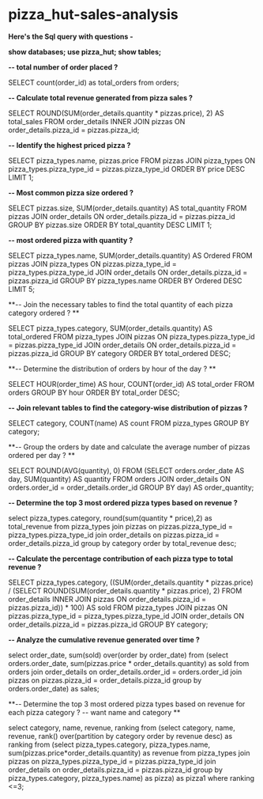 ﻿# pizza_hut-sales-analysis

**Here's the Sql query with questions -**

**show databases;
use pizza_hut;
show tables;**


**-- total number of order placed ?**



SELECT count(order_id) as total_orders from orders;



**-- Calculate total revenue generated from pizza sales ?**



SELECT
    ROUND(SUM(order_details.quantity * pizzas.price),
            2) AS total_sales
FROM
    order_details
        INNER JOIN
    pizzas ON order_details.pizza_id = pizzas.pizza_id;
    
    
**-- Identify the highest priced pizza ?**



SELECT 
    pizza_types.name, pizzas.price
FROM
    pizzas
        JOIN
    pizza_types ON pizza_types.pizza_type_id = pizzas.pizza_type_id
ORDER BY price DESC
LIMIT 1;

**-- Most common pizza size ordered ?**



SELECT 
    pizzas.size, SUM(order_details.quantity) AS total_quantity
FROM
    pizzas
        JOIN
    order_details ON order_details.pizza_id = pizzas.pizza_id
GROUP BY pizzas.size
ORDER BY total_quantity DESC
LIMIT 1;


**-- most ordered pizza with quantity ?**



SELECT 
    pizza_types.name, SUM(order_details.quantity) AS Ordered
FROM
    pizzas
        JOIN
    pizza_types ON pizzas.pizza_type_id = pizza_types.pizza_type_id
        JOIN
    order_details ON order_details.pizza_id = pizzas.pizza_id
GROUP BY pizza_types.name
ORDER BY Ordered DESC
LIMIT 5;


**-- Join the necessary tables to find the total quantity of each pizza category ordered ?
**



SELECT 
    pizza_types.category,
    SUM(order_details.quantity) AS total_ordered
FROM
    pizza_types
        JOIN
    pizzas ON pizza_types.pizza_type_id = pizzas.pizza_type_id
        JOIN
    order_details ON order_details.pizza_id = pizzas.pizza_id
GROUP BY category
ORDER BY total_ordered DESC;

**-- Determine the distribution of orders by hour of the day ?
**




SELECT 
    HOUR(order_time) AS hour, COUNT(order_id) AS total_order
FROM
    orders
GROUP BY hour
ORDER BY total_order DESC;

**-- Join relevant tables to find the category-wise distribution of pizzas ?**





SELECT 
    category, COUNT(name) AS count
FROM
    pizza_types
GROUP BY category;

**-- Group the orders by date and calculate the average number of pizzas ordered per day ?
**



SELECT 
    ROUND(AVG(quantity), 0)
FROM
    (SELECT 
        orders.order_date AS day, SUM(quantity) AS quantity
    FROM
        orders
    JOIN order_details ON orders.order_id = order_details.order_id
    GROUP BY day) AS order_quantity;

**-- Determine the top 3 most ordered pizza types based on revenue ?**




select pizza_types.category, round(sum(quantity * price),2) as total_revenue from pizza_types join pizzas on pizzas.pizza_type_id = pizza_types.pizza_type_id join order_details on pizzas.pizza_id = order_details.pizza_id group by category order by total_revenue desc;

**-- Calculate the percentage contribution of each pizza type to total revenue ?**




SELECT 
    pizza_types.category,
    ((SUM(order_details.quantity * pizzas.price) / (SELECT 
            ROUND(SUM(order_details.quantity * pizzas.price),
                        2)
        FROM
            order_details
                INNER JOIN
            pizzas ON order_details.pizza_id = pizzas.pizza_id)) * 100) AS sold
FROM
    pizza_types
        JOIN
    pizzas ON pizzas.pizza_type_id = pizza_types.pizza_type_id
        JOIN
    order_details ON order_details.pizza_id = pizzas.pizza_id
GROUP BY category;

**-- Analyze the cumulative revenue generated over time ?**



select order_date, sum(sold) over(order by order_date) from (select orders.order_date, sum(pizzas.price * order_details.quantity) as sold from orders join order_details on order_details.order_id = orders.order_id join pizzas on pizzas.pizza_id = order_details.pizza_id group by orders.order_date) as sales;

**-- Determine the top 3 most ordered pizza types based on revenue for each pizza category ?
-- want name and category
**




select category, name, revenue, ranking from (select category, name, revenue, rank() over(partition by category order by revenue desc) as ranking from (select pizza_types.category, pizza_types.name, sum(pizzas.price*order_details.quantity) as revenue from pizza_types join pizzas on pizza_types.pizza_type_id = pizzas.pizza_type_id join order_details on order_details.pizza_id = pizzas.pizza_id group by pizza_types.category, pizza_types.name) as pizza) as pizza1 where ranking <=3;



































